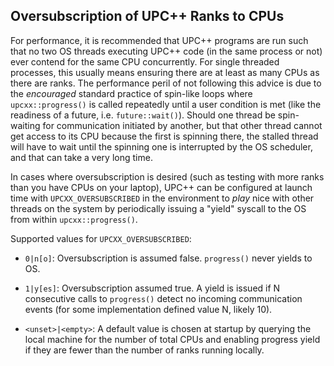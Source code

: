 ## Oversubscription of UPC++ Ranks to CPUs ##

For performance, it is recommended that UPC++ programs are run such that no two
OS threads executing UPC++ code (in the same process or not) ever contend for
the same CPU concurrently. For single threaded processes, this usually means
ensuring there are at least as many CPUs as there are ranks. The performance
peril of not following this advice is due to the *encouraged* standard practice
of spin-like loops where `upcxx::progress()` is called repeatedly until a user
condition is met (like the readiness of a future, i.e. `future::wait()`).
Should one thread be spin-waiting for communication initiated by another, but
that other thread cannot get access to its CPU because the first is spinning
there, the stalled thread will have to wait until the spinning one is
interrupted by the OS scheduler, and that can take a very long time.

In cases where oversubscription is desired (such as testing with more ranks
than you have CPUs on your laptop), UPC++ can be configured at launch time with
`UPCXX_OVERSUBSCRIBED` in the environment to *play* nice with other threads
on the system by periodically issuing a "yield" syscall to the OS from within
`upcxx::progress()`.

Supported values for `UPCXX_OVERSUBSCRIBED`:

  * `0|n[o]`: Oversubscription is assumed false. `progress()` never yields to OS.

  * `1|y[es]`: Oversubscription assumed true. A yield is issued if N consecutive
    calls to `progress()` detect no incoming communication events (for
    some implementation defined value N, likely 10).

  * `<unset>|<empty>`: A default value is chosen at startup by querying the local
    machine for the number of total CPUs and enabling progress yield if they are
    fewer than the number of ranks running locally.

